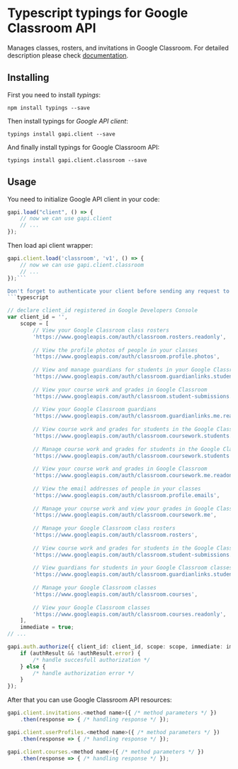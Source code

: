 # Typescript typings for Google Classroom API
Manages classes, rosters, and invitations in Google Classroom.
For detailed description please check [documentation](https://developers.google.com/classroom/).

## Installing

First you need to install *typings*:
```
npm install typings --save 
```

Then install typings for *Google API client*:
```
typings install gapi.client --save 
```

And finally install typings for Google Classroom API:
```
typings install gapi.client.classroom --save 
```

## Usage

You need to initialize Google API client in your code:
```typescript
gapi.load("client", () => { 
    // now we can use gapi.client
    // ... 
});
```

Then load api client wrapper:
```typescript
gapi.client.load('classroom', 'v1', () => {
    // now we can use gapi.client.classroom
    // ... 
});```

Don't forget to authenticate your client before sending any request to resources:
```typescript

// declare client_id registered in Google Developers Console
var client_id = '',
    scope = [     
        // View your Google Classroom class rosters
        'https://www.googleapis.com/auth/classroom.rosters.readonly',
    
        // View the profile photos of people in your classes
        'https://www.googleapis.com/auth/classroom.profile.photos',
    
        // View and manage guardians for students in your Google Classroom classes
        'https://www.googleapis.com/auth/classroom.guardianlinks.students',
    
        // View your course work and grades in Google Classroom
        'https://www.googleapis.com/auth/classroom.student-submissions.me.readonly',
    
        // View your Google Classroom guardians
        'https://www.googleapis.com/auth/classroom.guardianlinks.me.readonly',
    
        // View course work and grades for students in the Google Classroom classes you teach or administer
        'https://www.googleapis.com/auth/classroom.coursework.students.readonly',
    
        // Manage course work and grades for students in the Google Classroom classes you teach and view the course work and grades for classes you administer
        'https://www.googleapis.com/auth/classroom.coursework.students',
    
        // View your course work and grades in Google Classroom
        'https://www.googleapis.com/auth/classroom.coursework.me.readonly',
    
        // View the email addresses of people in your classes
        'https://www.googleapis.com/auth/classroom.profile.emails',
    
        // Manage your course work and view your grades in Google Classroom
        'https://www.googleapis.com/auth/classroom.coursework.me',
    
        // Manage your Google Classroom class rosters
        'https://www.googleapis.com/auth/classroom.rosters',
    
        // View course work and grades for students in the Google Classroom classes you teach or administer
        'https://www.googleapis.com/auth/classroom.student-submissions.students.readonly',
    
        // View guardians for students in your Google Classroom classes
        'https://www.googleapis.com/auth/classroom.guardianlinks.students.readonly',
    
        // Manage your Google Classroom classes
        'https://www.googleapis.com/auth/classroom.courses',
    
        // View your Google Classroom classes
        'https://www.googleapis.com/auth/classroom.courses.readonly',
    ],
    immediate = true;
// ...

gapi.auth.authorize({ client_id: client_id, scope: scope, immediate: immediate }, authResult => {
    if (authResult && !authResult.error) {
        /* handle succesfull authorization */
    } else {
        /* handle authorization error */
    }
});            
```

After that you can use Google Classroom API resources:

```typescript
gapi.client.invitations.<method name>({ /* method parameters */ })
    .then(response => { /* handling response */ });

gapi.client.userProfiles.<method name>({ /* method parameters */ })
    .then(response => { /* handling response */ });

gapi.client.courses.<method name>({ /* method parameters */ })
    .then(response => { /* handling response */ });
```